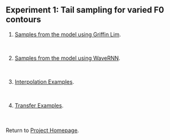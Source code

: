 <!-- exp 1 -->

## Experiment 1: Tail sampling for varied F0 contours

1. [Samples from the model using Griffin Lim](https://ljlj9.github.io/mscproject/experiment_1a_test.html).
<br>

2. [Samples from the model using WaveRNN](https://ljlj9.github.io/mscproject/experiment_1b.html).
<br>

3. [Interpolation Examples](https://ljlj9.github.io/mscproject/experiment_1c.html).
<br>

4. [Transfer Examples](https://ljlj9.github.io/mscproject/experiment_1d.html).


<br><br>
Return to [Project Homepage](https://ljlj9.github.io/mscproject/index.html).
